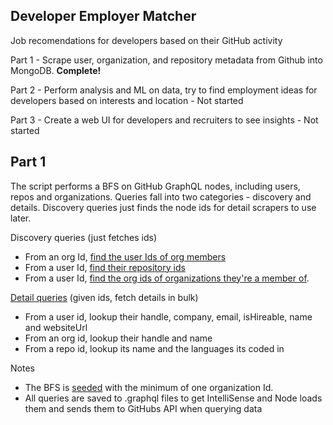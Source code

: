 ## Developer Employer Matcher
Job recomendations for developers based on their GitHub activity

Part 1 - Scrape user, organization, and repository metadata from Github into MongoDB. **Complete!**

Part 2 - Perform analysis and ML on data, try to find employment ideas for developers based on interests and location - Not started

Part 3 - Create a web UI for developers and recruiters to see insights - Not started

## Part 1
The script performs a BFS on GitHub GraphQL nodes, including users, repos and organizations. Queries fall into two categories - discovery and details.  Discovery queries just finds the node ids for detail scrapers to use later.

Discovery queries (just fetches ids)
* From an org Id, [find the user Ids of org members](queries/organization-members.graphql)
* From a user Id, [find their repository ids](queries/bulk-repo-lookup-by-user-ids.graphql)
* From a user Id, [find the org ids of organizations they're a member of](queries/bulk-user-membership.graphql).

[Detail queries](queries/node-details.graphql) (given ids, fetch details in bulk)
* From a user id, lookup their handle, company, email, isHireable, name and websiteUrl
* From an org id, lookup their handle and name
* From a repo id, lookup its name and the languages its coded in

Notes
* The BFS is [seeded](data/organizations.txt) with the minimum of one organization Id.
* All queries are saved to .graphql files to get IntelliSense and Node loads them and sends them to GitHubs API when querying data
